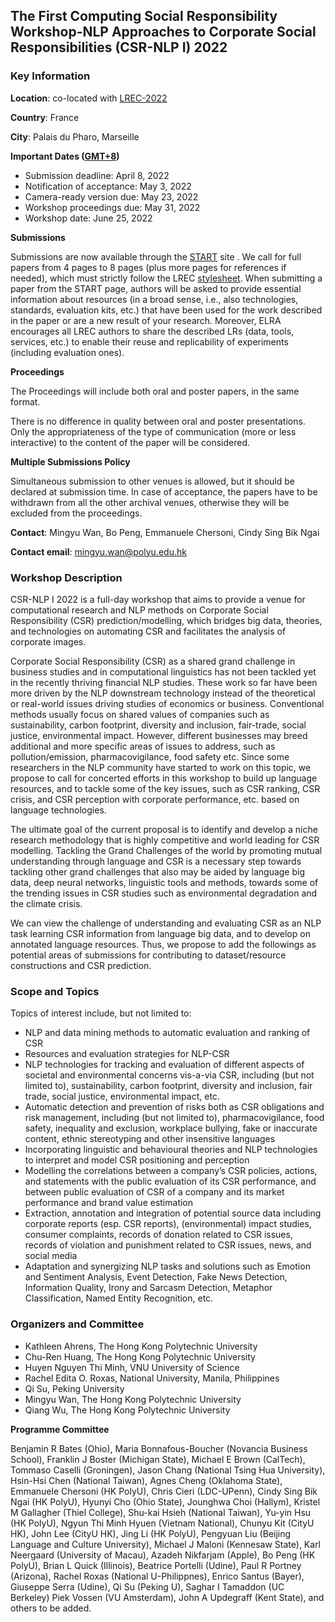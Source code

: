 ## The First Computing Social Responsibility Workshop-NLP Approaches to Corporate Social Responsibilities (CSR-NLP I) 2022

### Key Information

**Location**: co-located with [LREC-2022](https://lrec2022.lrec-conf.org/en/)

**Country**: France

**City**: Palais du Pharo, Marseille

**Important Dates ([GMT+8](https://en.wikipedia.org/wiki/UTC%2B08:00))**
- Submission deadline: April 8, 2022
- Notification of acceptance: May 3, 2022
- Camera-ready version due: May 23, 2022
- Workshop proceedings due: May 31, 2022
- Workshop date: June 25, 2022

**Submissions**

Submissions are now available through the [START](https://www.softconf.com/lrec2022/CSR-NLP1/) site . We call for full papers from 4 pages to 8 pages (plus more pages for references if needed), which must strictly follow the LREC [stylesheet](https://lrec2022.lrec-conf.org/en/submission2022/authors-kit/). When submitting a paper from the START page, authors will be asked to provide essential information about resources (in a broad sense, i.e., also technologies, standards, evaluation kits, etc.) that have been used for the work described in the paper or are a new result of your research. Moreover, ELRA encourages all LREC authors to share the described LRs (data, tools, services, etc.) to enable their reuse and replicability of experiments (including evaluation ones).

**Proceedings**

The Proceedings will include both oral and poster papers, in the same format.

There is no difference in quality between oral and poster presentations. Only the appropriateness of the type of communication (more or less interactive) to the content of the paper will be considered.

**Multiple Submissions Policy**

Simultaneous submission to other venues is allowed, but it should be declared at submission time. In case of acceptance, the papers have to be withdrawn from all the other archival venues, otherwise they will be excluded from the proceedings.

**Contact**: Mingyu Wan, Bo Peng, Emmanuele Chersoni, Cindy Sing Bik Ngai

**Contact email**: mingyu.wan@polyu.edu.hk

### Workshop Description
CSR-NLP Ⅰ 2022 is a full-day workshop that aims to provide a venue for computational research and NLP methods on Corporate Social Responsibility (CSR) prediction/modelling, which bridges big data, theories, and technologies on automating CSR and facilitates the analysis of corporate images. 

Corporate Social Responsibility (CSR) as a shared grand challenge in business studies and in computational linguistics has not been tackled yet in the recently thriving financial NLP studies. These work so far have been more driven by the NLP downstream technology instead of the theoretical or real-world issues driving studies of economics or business. Conventional methods usually focus on shared values of companies such as sustainability, carbon footprint, diversity and inclusion, fair-trade, social justice, environmental impact. However, different businesses may breed additional and more specific areas of issues to address, such as pollution/emission, pharmacovigilance, food safety etc. Since some researchers in the NLP community have started to work on this topic, we propose to call for concerted efforts in this workshop to build up language resources, and to tackle some of the key issues, such as CSR ranking, CSR crisis, and CSR perception with corporate performance, etc. based on language technologies. 

The ultimate goal of the current proposal is to identify and develop a niche research methodology that is highly competitive and world leading for CSR modelling. Tackling the Grand Challenges of the world by promoting mutual understanding through language and CSR is a necessary step towards tackling other grand challenges that also may be aided by language big data, deep neural networks, linguistic tools and methods, towards some of the trending issues in CSR studies such as environmental degradation and the climate crisis.

We can view the challenge of understanding and evaluating CSR as an NLP task learning CSR information from language big data, and to develop on annotated language resources. Thus, we propose to add the followings as potential areas of submissions for contributing to dataset/resource constructions and CSR prediction.

### Scope and Topics

Topics of interest include, but not limited to:
- NLP and data mining methods to automatic evaluation and ranking of CSR
- Resources and evaluation strategies for NLP-CSR
- NLP technologies for tracking and evaluation of different aspects of societal and environmental concerns vis-a-via CSR, including (but not limited to), sustainability, carbon footprint, diversity and inclusion, fair trade, social justice, environmental impact, etc.
- Automatic detection and prevention of risks both as CSR obligations and risk management, including (but not limited to), pharmacovigilance, food safety, inequality and exclusion, workplace bullying, fake or inaccurate content, ethnic stereotyping and other insensitive languages
- Incorporating linguistic and behavioural theories and NLP technologies to interpret and model CSR positioning and perception
- Modelling the correlations between a company’s CSR policies, actions, and statements with the public evaluation of its CSR performance, and between public evaluation of CSR of a company and its market performance and brand value estimation
- Extraction, annotation and integration of potential source data including corporate reports (esp. CSR reports), (environmental) impact studies, consumer complaints, records of donation related to CSR issues, records of violation and punishment related to CSR issues, news, and social media
- Adaptation and synergizing NLP tasks and solutions such as Emotion and Sentiment Analysis, Event Detection, Fake News Detection, Information Quality, Irony and Sarcasm Detection, Metaphor Classification, Named Entity Recognition, etc.

### Organizers and Committee
- Kathleen Ahrens, The Hong Kong Polytechnic University
- Chu-Ren Huang, The Hong Kong Polytechnic University
- Huyen Nguyen Thi Minh, VNU University of Science
- Rachel Edita O. Roxas, National University, Manila, Philippines
- Qi Su, Peking University
- Mingyu Wan, The Hong Kong Polytechnic University
- Qiang Wu, The Hong Kong Polytechnic University

**Programme Committee**

Benjamin R Bates (Ohio), Maria Bonnafous-Boucher (Novancia Business School), Franklin J Boster (Michigan State), Michael E Brown (CalTech), Tommaso Caselli (Groningen), Jason Chang (National Tsing Hua University), Hsin-Hsi Chen (National Taiwan), Agnes Cheng (Oklahoma State), Emmanuele Chersoni (HK PolyU), Chris Cieri (LDC-UPenn), Cindy Sing Bik Ngai (HK PolyU), Hyunyi Cho (Ohio State), Jounghwa Choi (Hallym), Kristel M Gallagher (Thiel College), Shu-kai Hsieh (National Taiwan), Yu-yin Hsu (HK PolyU), Ngyun Thi Minh Hyuen (Vietnam National), Chunyu Kit (CityU HK), John Lee (CityU HK), Jing Li (HK PolyU), Pengyuan Liu (Beijing Language and Culture University), Michael J Maloni (Kennesaw State), Karl Neergaard (University of Macau), Azadeh Nikfarjam (Apple), Bo Peng (HK PolyU), Brian L Quick (Illinois), Beatrice Portelli (Udine), Paul R Portney (Arizona), Rachel Roxas (National U-Philippnes), Enrico Santus (Bayer), Giuseppe Serra (Udine), Qi Su (Peking U), Saghar I Tamaddon (UC Berkeley) Piek Vossen (VU Amsterdam), John A Updegraff (Kent State), and others to be added. 
